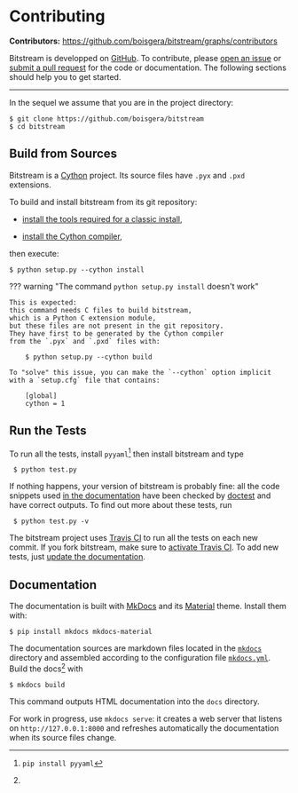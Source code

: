 
Contributing
================================================================================

**Contributors:** <https://github.com/boisgera/bitstream/graphs/contributors>

Bitstream is developped on [GitHub](https://github.com/boisgera/bitstream).
To contribute, please [open an issue][issue] or [submit a pull request][PR]
for the code or documentation.
The following sections should help you to get started.

[GitHub]: https://github.com/boisgera/bitstream
[issue]: https://github.com/boisgera/bitstream/issues
[PR]: https://github.com/boisgera/bitstream/pulls

-----

In the sequel we assume that you are in the project directory:

    $ git clone https://github.com/boisgera/bitstream
    $ cd bitstream

Build from Sources
--------------------------------------------------------------------------------

Bitstream is a [Cython] project.
Its source files have `.pyx` and `.pxd` extensions. 

To build and install bitstream from its git repository:

  - [install the tools required for a classic install](installation),

  - [install the Cython compiler][Cython],

then execute:

    $ python setup.py --cython install

??? warning "The command `python setup.py install` doesn't work"

    This is expected:
    this command needs C files to build bitstream,
    which is a Python C extension module,
    but these files are not present in the git repository.
    They have first to be generated by the Cython compiler
    from the `.pyx` and `.pxd` files with:

        $ python setup.py --cython build

    To "solve" this issue, you can make the `--cython` option implicit
    with a `setup.cfg` file that contains:

        [global]
        cython = 1

[Cython]: http://cython.org/#documentation
[install Cython]: http://cython.readthedocs.io/en/latest/src/quickstart/install.html#installing-cython


Run the Tests
--------------------------------------------------------------------------------

To run all the tests, install `pyyaml`[^1] then install bitstream and type

     $ python test.py

[^1]: `pip install pyyaml`

If nothing happens, your version of bitstream is probably fine: 
all the code snippets
used [in the documentation](http://boisgera.github.io/bitstream/)
have been checked by [doctest] and have correct outputs.
To find out more about these tests, run

     $ python test.py -v

The bitstream project uses [Travis CI](https://travis-ci.org/) 
to run all the tests on each new commit. 
If you fork bitstream, make sure to [activate Travis CI](https://docs.travis-ci.com/user/getting-started/).
To add new tests, just [update the documentation](#documentation).

[doctest]: https://docs.python.org/2/library/doctest.html


Documentation
--------------------------------------------------------------------------------

The documentation is built with [MkDocs](http://www.mkdocs.org/) and its 
[Material](https://squidfunk.github.io/mkdocs-material/) theme.
Install them with:

    $ pip install mkdocs mkdocs-material

The documentation sources are markdown files located 
in the [`mkdocs`](https://github.com/boisgera/bitstream/tree/master/mkdocs)
directory and assembled according to the configuration file 
[`mkdocs.yml`](https://github.com/boisgera/bitstream/blob/master/mkdocs.yml).
Build the docs[^build] with

    $ mkdocs build

This command outputs HTML documentation into the `docs` directory.

[^build]:
  For work in progress, use `mkdocs serve`: it creates a web server 
  that listens on `http://127.0.0.1:8000` and refreshes automatically
  the documentation when its source files change.
